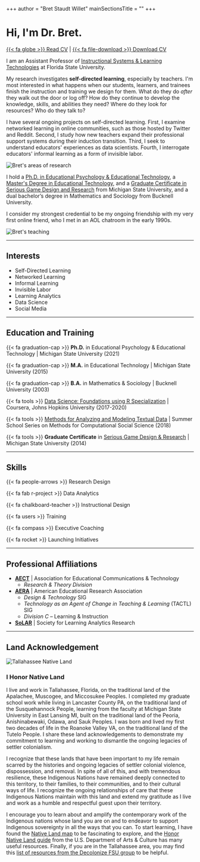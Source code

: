 +++
author = "Bret Staudt Willet"
mainSectionsTitle = ""
+++

# Hi, I'm Dr. Bret.

[{{< fa globe >}} Read CV](cv/) | 
[{{< fa file-download >}} Download CV](https://www.fsu.edu/cvdb/KSTAUDTWILLET.rtf?0=)

I am an Assistant Professor of [Instructional Systems & Learning Technologies](https://education.fsu.edu/instructional-systems-and-learning-technologies) at Florida State University.

My research investigates **self-directed learning**, especially by teachers. I'm most interested in what happens when our students, learners, and trainees finish the instruction and training we design for them. What do they do *after* they walk out the door or log off? How do they continue to develop the knowledge, skills, and abilities they need? Where do they look for resources? Who do they talk to?

I have several ongoing projects on self-directed learning. First, I examine networked learning in online communities, such as those hosted by Twitter and Reddit. Second, I study how new teachers expand their professional support systems during their induction transition. Third, I seek to understand educators' experiences as data scientists. Fourth, I interrogate educators' informal learning as a form of invisible labor.

![Bret's areas of research](/images/research-areas.jpg)

I hold a [Ph.D. in Educational Psychology & Educational Technology](https://education.msu.edu/cepse/epet/), a [Master's Degree in Educational Technology](https://education.msu.edu/cepse/maet/), and a [Graduate Certificate in Serious Game Design and Research](https://comartsci.msu.edu/academics/academic-departments/media-information/graduate/serious-game-design-ma-certificate) from Michigan State University, and a dual bachelor’s degree in Mathematics and Sociology from Bucknell University. 

I consider my strongest credential to be my ongoing friendship with my very first online friend, who I met in an AOL chatroom in the early 1990s.

![Bret's teaching](/images/bretsw-teaching.jpg)

---

## Interests

- Self-Directed Learning
- Networked Learning
- Informal Learning
- Invisible Labor
- Learning Analytics
- Data Science
- Social Media

---

## Education and Training

{{< fa graduation-cap >}} **Ph.D.** in Educational Psychology & Educational Technology | Michigan State University (2021)

{{< fa graduation-cap >}} **M.A.** in Educational Technology | Michigan State University (2015)

{{< fa graduation-cap >}} **B.A.** in Mathematics & Sociology | Bucknell University (2003)

{{< fa tools >}} [Data Science: Foundations using R Specialization](https://www.coursera.org/specializations/data-science-foundations-r) | Coursera, Johns Hopkins University (2017-2020)

{{< fa tools >}} [Methods for Analyzing and Modeling Textual Data](http://summerschool.computationalsocialscience.eu/2018/) | Summer School Series on Methods for Computational Social Science (2018)

{{< fa tools >}} **Graduate Certificate** in [Serious Game Design & Research](https://comartsci.msu.edu/academics/academic-departments/media-information/graduate/serious-games-graduate-certificate) | Michigan State University (2014)

---

## Skills

{{< fa people-arrows >}} Research Design

{{< fa fab r-project >}} Data Analytics

{{< fa chalkboard-teacher >}} Instructional Design

{{< fa users >}} Training

{{< fa compass >}} Executive Coaching

{{< fa rocket >}} Launching Initiatives

---

## Professional Affiliations

- [**AECT**](https://aect.org/) | Association for Educational Communications & Technology
  - *Research & Theory Division*
- [**AERA**](https://www.aera.net/) | American Educational Research Association
  - *Design & Technology* SIG
  - *Technology as an Agent of Change in Teaching & Learning* (TACTL) SIG  
  - *Division C* – Learning & Instruction
- [**SoLAR**](https://www.solaresearch.org/) | Society for Learning Analytics Research

---

## Land Acknowledgement

![Tallahassee Native Land](/images/land.png)

### I Honor Native Land

I live and work in Tallahassee, Florida, on the traditional land of the Apalachee, Muscogee, and Miccosukee Peoples. I completed my graduate school work while living in Lancaster County PA, on the traditional land of the Susquehannock People, learning from the faculty at Michigan State University in East Lansing MI, built on the traditional land of the Peoria, Anishinabewaki, Odawa, and Sauk Peoples. I was born and lived my first two decades of life in the Roanoke Valley VA, on the traditional land of the Tutelo People. I share these land acknowledgements to demonstrate my commitment to learning and working to dismantle the ongoing legacies of settler colonialism. 

I recognize that these lands that have been important to my life remain scarred by the histories and ongoing legacies of settler colonial violence, dispossession, and removal. In spite of all of this, and with tremendous resilience, these Indigenous Nations have remained deeply connected to this territory, to their families, to their communities, and to their cultural ways of life. I recognize the ongoing relationships of care that these Indigenous Nations maintain with this land and extend my gratitude as I live and work as a humble and respectful guest upon their territory. 

I encourage you to learn about and amplify the contemporary work of the Indigenous nations whose land you are on and to endeavor to support Indigenous sovereignty in all the ways that you can. To start learning, I have found the [Native Land map](https://native-land.ca/) to be fascinating to explore, and the [Honor Native Land guide](https://usdac.us/nativeland) from the U.S. Department of Arts & Culture has many useful resources. Finally, if you are in the Tallahassee area, you may find this [list of resources from the Decolonize FSU group](https://linktr.ee/decolonizefsu) to be helpful.
